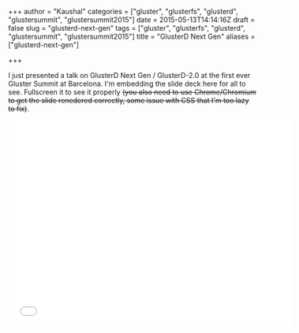 +++
author = "Kaushal"
categories = ["gluster", "glusterfs", "glusterd", "glustersummit", "glustersummit2015"]
date = 2015-05-13T14:14:16Z
draft = false
slug = "glusterd-next-gen"
tags = ["gluster", "glusterfs", "glusterd", "glustersummit", "glustersummit2015"]
title = "GlusterD Next Gen"
aliases = ["glusterd-next-gen"]

+++

I just presented a talk on GlusterD Next Gen / GlusterD-2.0 at the first ever Gluster Summit at Barcelona. I'm embedding the slide deck here for all to see. Fullscreen it to see it properly ~~(you also need to use Chrome/Chromium to get the slide renedered correctly, some issue with CSS that I'm too lazy to fix)~~.

<iframe src="//redhat.slides.com/kmadappa/glusterd-next-generation-gluster-summit-2015/embed" width="576" height="420" scrolling="no" frameborder="0" webkitallowfullscreen mozallowfullscreen allowfullscreen></iframe>
